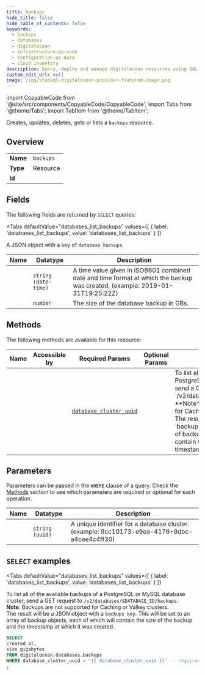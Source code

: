 ```yaml
--- 
title: backups
hide_title: false
hide_table_of_contents: false
keywords:
  - backups
  - databases
  - digitalocean
  - infrastructure-as-code
  - configuration-as-data
  - cloud inventory
description: Query, deploy and manage digitalocean resources using SQL
custom_edit_url: null
image: /img/stackql-digitalocean-provider-featured-image.png
---
```


import CopyableCode from '@site/src/components/CopyableCode/CopyableCode';
import Tabs from '@theme/Tabs';
import TabItem from '@theme/TabItem';

Creates, updates, deletes, gets or lists a <code>backups</code> resource.

## Overview
<table><tbody>
<tr><td><b>Name</b></td><td><code>backups</code></td></tr>
<tr><td><b>Type</b></td><td>Resource</td></tr>
<tr><td><b>Id</b></td><td><CopyableCode code="digitalocean.databases.backups" /></td></tr>
</tbody></table>

## Fields

The following fields are returned by `SELECT` queries:

<Tabs
    defaultValue="databases_list_backups"
    values={[
        { label: 'databases_list_backups', value: 'databases_list_backups' }
    ]}
>
<TabItem value="databases_list_backups">

A JSON object with a key of `database_backups`.

<table>
<thead>
    <tr>
    <th>Name</th>
    <th>Datatype</th>
    <th>Description</th>
    </tr>
</thead>
<tbody>
<tr>
    <td><CopyableCode code="created_at" /></td>
    <td><code>string (date-time)</code></td>
    <td>A time value given in ISO8601 combined date and time format at which the backup was created. (example: 2019-01-31T19:25:22Z)</td>
</tr>
<tr>
    <td><CopyableCode code="size_gigabytes" /></td>
    <td><code>number</code></td>
    <td>The size of the database backup in GBs.</td>
</tr>
</tbody>
</table>
</TabItem>
</Tabs>

## Methods

The following methods are available for this resource:

<table>
<thead>
    <tr>
    <th>Name</th>
    <th>Accessible by</th>
    <th>Required Params</th>
    <th>Optional Params</th>
    <th>Description</th>
    </tr>
</thead>
<tbody>
<tr>
    <td><a href="#databases_list_backups"><CopyableCode code="databases_list_backups" /></a></td>
    <td><CopyableCode code="select" /></td>
    <td><a href="#parameter-database_cluster_uuid"><code>database_cluster_uuid</code></a></td>
    <td></td>
    <td>To list all of the available backups of a PostgreSQL or MySQL database cluster, send a GET request to `/v2/databases/$DATABASE_ID/backups`.<br />**Note**: Backups are not supported for Caching or Valkey clusters.<br />The result will be a JSON object with a `backups key`. This will be set to an array of backup objects, each of which will contain the size of the backup and the timestamp at which it was created.</td>
</tr>
</tbody>
</table>

## Parameters

Parameters can be passed in the `WHERE` clause of a query. Check the [Methods](#methods) section to see which parameters are required or optional for each operation.

<table>
<thead>
    <tr>
    <th>Name</th>
    <th>Datatype</th>
    <th>Description</th>
    </tr>
</thead>
<tbody>
<tr id="parameter-database_cluster_uuid">
    <td><CopyableCode code="database_cluster_uuid" /></td>
    <td><code>string (uuid)</code></td>
    <td>A unique identifier for a database cluster. (example: 9cc10173-e9ea-4176-9dbc-a4cee4c4ff30)</td>
</tr>
</tbody>
</table>

## `SELECT` examples

<Tabs
    defaultValue="databases_list_backups"
    values={[
        { label: 'databases_list_backups', value: 'databases_list_backups' }
    ]}
>
<TabItem value="databases_list_backups">

To list all of the available backups of a PostgreSQL or MySQL database cluster, send a GET request to `/v2/databases/$DATABASE_ID/backups`.<br />**Note**: Backups are not supported for Caching or Valkey clusters.<br />The result will be a JSON object with a `backups key`. This will be set to an array of backup objects, each of which will contain the size of the backup and the timestamp at which it was created.

```sql
SELECT
created_at,
size_gigabytes
FROM digitalocean.databases.backups
WHERE database_cluster_uuid = '{{ database_cluster_uuid }}' -- required
;
```
</TabItem>
</Tabs>

